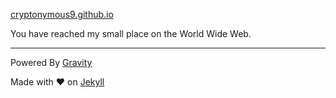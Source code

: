 [cryptonymous9.github.io](https://cryptonymous9.github.io) 
 
You have reached my small place on the World Wide Web.<br/>

 ---
 
 Powered By <a href="http://github.com/hemangsk/Gravity">Gravity</a></li>
 
 Made with :hearts: on <a href="http://jekyllrb.com"><span>Jekyll</a>
